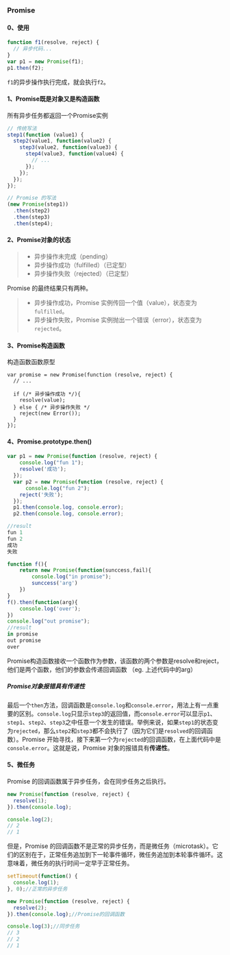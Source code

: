 ###  Promise

#### 0、使用

```javascript
function f1(resolve, reject) {
  // 异步代码...
}
var p1 = new Promise(f1);
p1.then(f2);
```
`f1`的异步操作执行完成，就会执行`f2`。

####  1、Promise既是对象又是构造函数

所有异步任务都返回一个Promise实例

```javascript
// 传统写法
step1(function (value1) {
  step2(value1, function(value2) {
    step3(value2, function(value3) {
      step4(value3, function(value4) {
        // ...
      });
    });
  });
});

// Promise 的写法
(new Promise(step1))
  .then(step2)
  .then(step3)
  .then(step4);
```

#### 2、Promise对象的状态

> - 异步操作未完成（pending）
> - 异步操作成功（fulfilled）（已定型）
> - 异步操作失败（rejected）（已定型）

Promise 的最终结果只有两种。

> - 异步操作成功，Promise 实例传回一个值（value），状态变为`fulfilled`。
> - 异步操作失败，Promise 实例抛出一个错误（error），状态变为`rejected`。

#### 3、Promise构造函数

构造函数函数原型

```
var promise = new Promise(function (resolve, reject) {
  // ...

  if (/* 异步操作成功 */){
    resolve(value);
  } else { /* 异步操作失败 */
    reject(new Error());
  }
});
```

#### 4、Promise.prototype.then()

```javascript
var p1 = new Promise(function (resolve, reject) {
	console.log("fun 1");
	resolve('成功');
  });
  var p2 = new Promise(function (resolve, reject) {
	  console.log("fun 2");
	reject('失败');
  });
  p1.then(console.log, console.error);
  p2.then(console.log, console.error);

//result
fun 1
fun 2
成功
失败

function f(){
	return new Promise(function(sunccess,fail){
		console.log("in promise");
		sunccess('arg')
	})
}
f().then(function(arg){
	console.log('over');
})
console.log("out promise");
//result
in promise
out promise
over
```
Promise构造函数接收一个函数作为参数，该函数的两个参数是resolve和reject，他们是两个函数，他们的参数会传递回调函数 （eg. 上述代码中的arg）
##### Promise对象报错具有传递性

最后一个`then`方法，回调函数是`console.log`和`console.error`，用法上有一点重要的区别。`console.log`只显示`step3`的返回值，而`console.error`可以显示`p1`、`step1`、`step2`、`step3`之中任意一个发生的错误。举例来说，如果`step1`的状态变为`rejected`，那么`step2`和`step3`都不会执行了（因为它们是`resolved`的回调函数）。Promise 开始寻找，接下来第一个为`rejected`的回调函数，在上面代码中是`console.error`。这就是说，Promise 对象的报错具有**传递性**。

#### 5、微任务

Promise 的回调函数属于异步任务，会在同步任务之后执行。

```JavaScript
new Promise(function (resolve, reject) {
  resolve(1);
}).then(console.log);

console.log(2);
// 2
// 1
```

但是，Promise 的回调函数不是正常的异步任务，而是微任务（microtask）。它们的区别在于，正常任务追加到下一轮事件循环，微任务追加到本轮事件循环。这意味着，微任务的执行时间一定早于正常任务。

```javascript
setTimeout(function() {
  console.log(1);
}, 0);//正常的异步任务

new Promise(function (resolve, reject) {
  resolve(2);
}).then(console.log);//Promise的回调函数

console.log(3);//同步任务
// 3
// 2
// 1
```